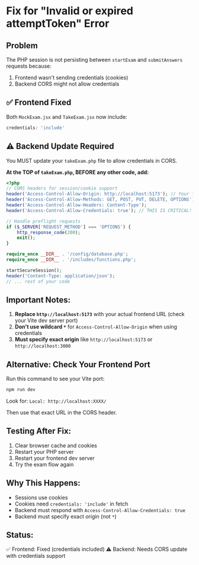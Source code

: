 # Fix for "Invalid or expired attemptToken" Error

## Problem
The PHP session is not persisting between `startExam` and `submitAnswers` requests because:
1. Frontend wasn't sending credentials (cookies)
2. Backend CORS might not allow credentials

## ✅ Frontend Fixed
Both `MockExam.jsx` and `TakeExam.jsx` now include:
```javascript
credentials: 'include'
```

## ⚠️ Backend Update Required

You MUST update your `takeExam.php` file to allow credentials in CORS.

**At the TOP of `takeExam.php`, BEFORE any other code, add:**

```php
<?php
// CORS headers for session/cookie support
header('Access-Control-Allow-Origin: http://localhost:5173'); // Your frontend URL
header('Access-Control-Allow-Methods: GET, POST, PUT, DELETE, OPTIONS');
header('Access-Control-Allow-Headers: Content-Type');
header('Access-Control-Allow-Credentials: true'); // THIS IS CRITICAL!

// Handle preflight requests
if ($_SERVER['REQUEST_METHOD'] === 'OPTIONS') {
    http_response_code(200);
    exit();
}

require_once __DIR__ . '/config/database.php';
require_once __DIR__ . '/includes/functions.php';

startSecureSession();
header('Content-Type: application/json');
// ... rest of your code
```

## Important Notes:

1. **Replace `http://localhost:5173`** with your actual frontend URL (check your Vite dev server port)
2. **Don't use wildcard `*`** for `Access-Control-Allow-Origin` when using credentials
3. **Must specify exact origin** like `http://localhost:5173` or `http://localhost:3000`

## Alternative: Check Your Frontend Port

Run this command to see your Vite port:
```bash
npm run dev
```

Look for: `Local: http://localhost:XXXX/`

Then use that exact URL in the CORS header.

## Testing After Fix:

1. Clear browser cache and cookies
2. Restart your PHP server
3. Restart your frontend dev server
4. Try the exam flow again

## Why This Happens:

- Sessions use cookies
- Cookies need `credentials: 'include'` in fetch
- Backend must respond with `Access-Control-Allow-Credentials: true`
- Backend must specify exact origin (not `*`)

## Status:
✅ Frontend: Fixed (credentials included)
⚠️ Backend: Needs CORS update with credentials support
